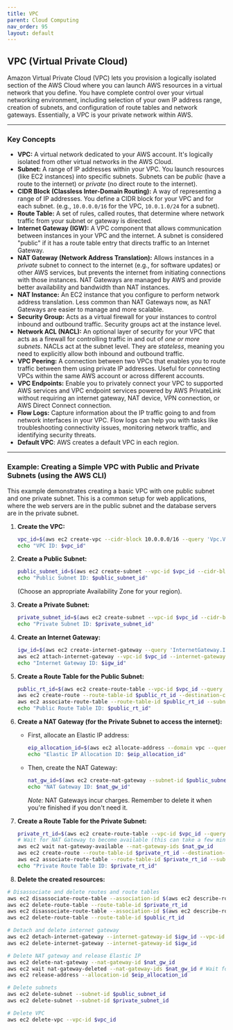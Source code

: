 ```yaml
---
title: VPC
parent: Cloud Computing
nav_order: 95
layout: default
---
```


## VPC (Virtual Private Cloud)

Amazon Virtual Private Cloud (VPC) lets you provision a logically isolated section of the AWS Cloud where you can launch AWS resources in a virtual network that you define. You have complete control over your virtual networking environment, including selection of your own IP address range, creation of subnets, and configuration of route tables and network gateways.  Essentially, a VPC is your private network within AWS.

---

### Key Concepts

*   **VPC:**  A virtual network dedicated to your AWS account.  It's logically isolated from other virtual networks in the AWS Cloud.
*   **Subnet:**  A range of IP addresses within your VPC.  You launch resources (like EC2 instances) into specific subnets. Subnets can be *public* (have a route to the internet) or *private* (no direct route to the internet).
*   **CIDR Block (Classless Inter-Domain Routing):**  A way of representing a range of IP addresses.  You define a CIDR block for your VPC and for each subnet.  (e.g., `10.0.0.0/16` for the VPC, `10.0.1.0/24` for a subnet).
*   **Route Table:**  A set of rules, called routes, that determine where network traffic from your subnet or gateway is directed.
*   **Internet Gateway (IGW):**  A VPC component that allows communication between instances in your VPC and the internet.  A subnet is considered "public" if it has a route table entry that directs traffic to an Internet Gateway.
*   **NAT Gateway (Network Address Translation):**  Allows instances in a *private* subnet to connect to the internet (e.g., for software updates) or other AWS services, but prevents the internet from initiating connections with those instances.  NAT Gateways are managed by AWS and provide better availability and bandwidth than NAT instances.
*   **NAT Instance:**  An EC2 instance that you configure to perform network address translation.  Less common than NAT Gateways now, as NAT Gateways are easier to manage and more scalable.
*   **Security Group:**  Acts as a virtual firewall for your instances to control inbound and outbound traffic. Security groups act at the instance level.
*   **Network ACL (NACL):**  An optional layer of security for your VPC that acts as a firewall for controlling traffic in and out of *one or more subnets*. NACLs act at the subnet level. They are *stateless*, meaning you need to explicitly allow both inbound and outbound traffic.
*   **VPC Peering:**  A connection between two VPCs that enables you to route traffic between them using private IP addresses.  Useful for connecting VPCs within the same AWS account or across different accounts.
*   **VPC Endpoints:**  Enable you to privately connect your VPC to supported AWS services and VPC endpoint services powered by AWS PrivateLink without requiring an internet gateway, NAT device, VPN connection, or AWS Direct Connect connection.
*   **Flow Logs:** Capture information about the IP traffic going to and from network interfaces in your VPC.  Flow logs can help you with tasks like troubleshooting connectivity issues, monitoring network traffic, and identifying security threats.
* **Default VPC**: AWS creates a default VPC in each region.
---

### Example: Creating a Simple VPC with Public and Private Subnets (using the AWS CLI)

This example demonstrates creating a basic VPC with one public subnet and one private subnet.  This is a common setup for web applications, where the web servers are in the public subnet and the database servers are in the private subnet.

1.  **Create the VPC:**

    ```bash
    vpc_id=$(aws ec2 create-vpc --cidr-block 10.0.0.0/16 --query 'Vpc.VpcId' --output text)
    echo "VPC ID: $vpc_id"
    ```

2.  **Create a Public Subnet:**

    ```bash
    public_subnet_id=$(aws ec2 create-subnet --vpc-id $vpc_id --cidr-block 10.0.1.0/24 --availability-zone us-east-1a --query 'Subnet.SubnetId' --output text)
    echo "Public Subnet ID: $public_subnet_id"
    ```
    (Choose an appropriate Availability Zone for your region).

3.  **Create a Private Subnet:**

    ```bash
    private_subnet_id=$(aws ec2 create-subnet --vpc-id $vpc_id --cidr-block 10.0.2.0/24 --availability-zone us-east-1a --query 'Subnet.SubnetId' --output text)
    echo "Private Subnet ID: $private_subnet_id"
    ```

4.  **Create an Internet Gateway:**

    ```bash
    igw_id=$(aws ec2 create-internet-gateway --query 'InternetGateway.InternetGatewayId' --output text)
    aws ec2 attach-internet-gateway --vpc-id $vpc_id --internet-gateway-id $igw_id
    echo "Internet Gateway ID: $igw_id"
    ```

5.  **Create a Route Table for the Public Subnet:**

    ```bash
    public_rt_id=$(aws ec2 create-route-table --vpc-id $vpc_id --query 'RouteTable.RouteTableId' --output text)
    aws ec2 create-route --route-table-id $public_rt_id --destination-cidr-block 0.0.0.0/0 --gateway-id $igw_id
    aws ec2 associate-route-table --route-table-id $public_rt_id --subnet-id $public_subnet_id
    echo "Public Route Table ID: $public_rt_id"
    ```

6.  **Create a NAT Gateway (for the Private Subnet to access the internet):**

    *   First, allocate an Elastic IP address:

        ```bash
        eip_allocation_id=$(aws ec2 allocate-address --domain vpc --query 'AllocationId' --output text)
        echo "Elastic IP Allocation ID: $eip_allocation_id"
        ```

    *   Then, create the NAT Gateway:

        ```bash
        nat_gw_id=$(aws ec2 create-nat-gateway --subnet-id $public_subnet_id --allocation-id $eip_allocation_id --query 'NatGateway.NatGatewayId' --output text)
        echo "NAT Gateway ID: $nat_gw_id"
        ```
        *Note:* NAT Gateways incur charges.  Remember to delete it when you're finished if you don't need it.

7.  **Create a Route Table for the Private Subnet:**

    ```bash
    private_rt_id=$(aws ec2 create-route-table --vpc-id $vpc_id --query 'RouteTable.RouteTableId' --output text)
    # Wait for NAT Gateway to become available (this can take a few minutes):
    aws ec2 wait nat-gateway-available --nat-gateway-ids $nat_gw_id
    aws ec2 create-route --route-table-id $private_rt_id --destination-cidr-block 0.0.0.0/0 --nat-gateway-id $nat_gw_id
    aws ec2 associate-route-table --route-table-id $private_rt_id --subnet-id $private_subnet_id
    echo "Private Route Table ID: $private_rt_id"
    ```

8. **Delete the created resources:**

```bash
# Disassociate and delete routes and route tables
aws ec2 disassociate-route-table --association-id $(aws ec2 describe-route-tables --route-table-ids $private_rt_id --query 'RouteTables[0].Associations[0].RouteTableAssociationId' --output text)
aws ec2 delete-route-table --route-table-id $private_rt_id
aws ec2 disassociate-route-table --association-id $(aws ec2 describe-route-tables --route-table-ids $public_rt_id --query 'RouteTables[0].Associations[0].RouteTableAssociationId' --output text)
aws ec2 delete-route-table --route-table-id $public_rt_id

# Detach and delete internet gateway
aws ec2 detach-internet-gateway --internet-gateway-id $igw_id --vpc-id $vpc_id
aws ec2 delete-internet-gateway --internet-gateway-id $igw_id

# Delete NAT gateway and release Elastic IP
aws ec2 delete-nat-gateway --nat-gateway-id $nat_gw_id
aws ec2 wait nat-gateway-deleted --nat-gateway-ids $nat_gw_id # Wait for deletion
aws ec2 release-address --allocation-id $eip_allocation_id

# Delete subnets
aws ec2 delete-subnet --subnet-id $public_subnet_id
aws ec2 delete-subnet --subnet-id $private_subnet_id

# Delete VPC
aws ec2 delete-vpc --vpc-id $vpc_id
```